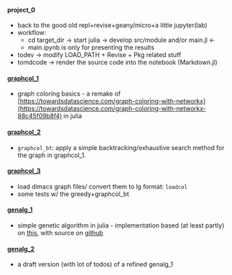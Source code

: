#### project_0
* back to the good old repl+revise+geany/micro+a little jupyter(lab)
* workflow:
  * cd target_dir -> start julia -> develop src/module and/or main.jl <-
  * main.ipynb is only for presenting the results
* todev -> modify LOAD_PATH + Revise + Pkg related stuff
* tomdcode -> render the source code into the notebook (Markdown.jl)


#### [graphcol_1](graphcol_1)
* graph coloring basics - a remake of [https://towardsdatascience.com/graph-coloring-with-networkx](https://towardsdatascience.com/graph-coloring-with-networkx-88c45f09b8f4) in julia

#### [graphcol_2](graphcol_2)
* `graphcol_bt`: apply a simple backtracking/exhaustive search method for the graph in graphcol_1.


#### [graphcol_3](graphcol_3)
* load dimacs graph files/ convert them to lg format: `loadcol`
* some tests w/ the greedy+graphcol_bt
  
#### [genalg_1](genalg_1)
* simple genetic algorithm in julia - implementation based (at least partly) on [this](https://pub.towardsai.net/genetic-algorithm-ga-introduction-with-example-code-e59f9bc58eaf), with source on [github](https://github.com/towardsai/tutorials/blob/master/genetic-algorithm-tutorial/implementation.py)

#### [genalg_2](genalg_2)
* a draft version (with lot of todos) of a refined genalg_1 

